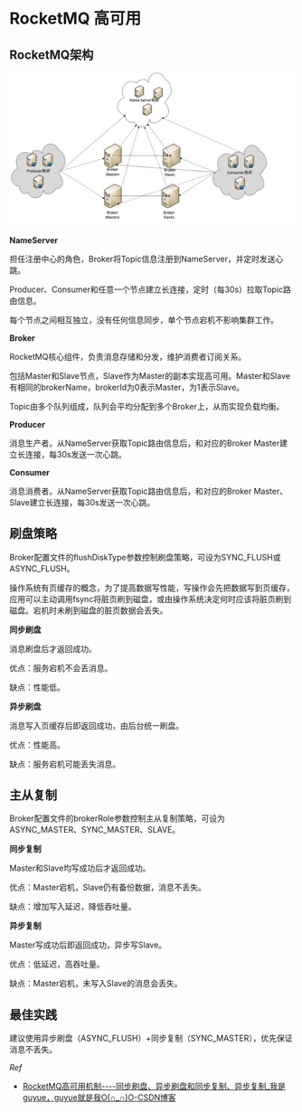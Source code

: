 # RocketMQ 高可用

## RocketMQ架构

![img](assets/rmq-basic-arc.jpg)

**NameServer**

担任注册中心的角色，Broker将Topic信息注册到NameServer，并定时发送心跳。

Producer、Consumer和任意一个节点建立长连接，定时（每30s）拉取Topic路由信息。

每个节点之间相互独立，没有任何信息同步，单个节点宕机不影响集群工作。

**Broker**

RocketMQ核心组件，负责消息存储和分发，维护消费者订阅关系。

包括Master和Slave节点，Slave作为Master的副本实现高可用。Master和Slave有相同的brokerName，brokerId为0表示Master，为1表示Slave。

Topic由多个队列组成，队列会平均分配到多个Broker上，从而实现负载均衡。

**Producer**

消息生产者。从NameServer获取Topic路由信息后，和对应的Broker Master建立长连接，每30s发送一次心跳。

**Consumer**

消息消费者。从NameServer获取Topic路由信息后，和对应的Broker Master、Slave建立长连接，每30s发送一次心跳。

## 刷盘策略

Broker配置文件的flushDiskType参数控制刷盘策略，可设为SYNC_FLUSH或ASYNC_FLUSH。

操作系统有页缓存的概念，为了提高数据写性能，写操作会先把数据写到页缓存，应用可以主动调用fsync将脏页刷到磁盘，或由操作系统决定何时应该将脏页刷到磁盘。宕机时未刷到磁盘的脏页数据会丢失。

**同步刷盘**

消息刷盘后才返回成功。

优点：服务宕机不会丢消息。

缺点：性能低。

**异步刷盘**

消息写入页缓存后即返回成功，由后台统一刷盘。

优点：性能高。

缺点：服务宕机可能丢失消息。

## 主从复制

Broker配置文件的brokerRole参数控制主从复制策略，可设为ASYNC_MASTER、SYNC_MASTER、SLAVE。

**同步复制**

Master和Slave均写成功后才返回成功。

优点：Master宕机，Slave仍有备份数据，消息不丢失。

缺点：增加写入延迟，降低吞吐量。

**异步复制**

Master写成功后即返回成功，异步写Slave。

优点：低延迟，高吞吐量。

缺点：Master宕机，未写入Slave的消息会丢失。

## 最佳实践

建议使用异步刷盘（ASYNC_FLUSH）+同步复制（SYNC_MASTER），优先保证消息不丢失。

*Ref*

- [RocketMQ高可用机制----同步刷盘、异步刷盘和同步复制、异步复制_我是guyue，guyue就是我O(∩_∩)O-CSDN博客](https://blog.csdn.net/guyue35/article/details/105674044)